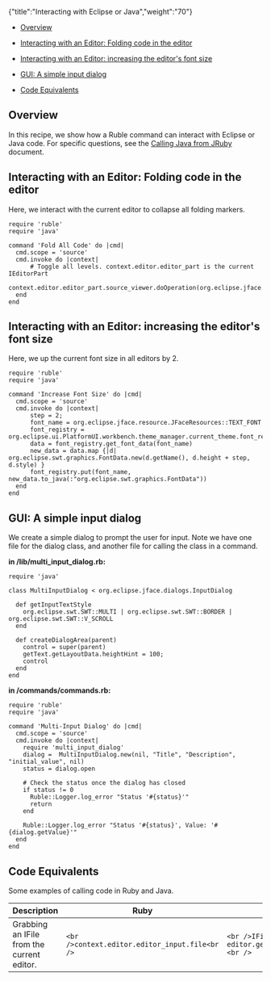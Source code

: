 {"title":"Interacting with Eclipse or Java","weight":"70"}

* [Overview](#overview)

* [Interacting with an Editor: Folding code in the editor](#interacting-with-an-editor:-folding-code-in-the-editor)

* [Interacting with an Editor: increasing the editor's font size](#interacting-with-an-editor:-increasing-the-editor's-font-size)

* [GUI: A simple input dialog](#gui:-a-simple-input-dialog)

* [Code Equivalents](#code-equivalents)

## Overview

In this recipe, we show how a Ruble command can interact with Eclipse or Java code. For specific questions, see the [Calling Java from JRuby](https://github.com/jruby/jruby/wiki/CallingJavaFromJRuby) document.

## Interacting with an Editor: Folding code in the editor

Here, we interact with the current editor to collapse all folding markers.

```
require 'ruble'
require 'java'

command 'Fold All Code' do |cmd|
  cmd.scope = 'source'
  cmd.invoke do |context|
      # Toggle all levels. context.editor.editor_part is the current IEditorPart
      context.editor.editor_part.source_viewer.doOperation(org.eclipse.jface.text.source.projection.ProjectionViewer::COLLAPSE_ALL)
  end
end
```

## Interacting with an Editor: increasing the editor's font size

Here, we up the current font size in all editors by 2.

```
require 'ruble'
require 'java'

command 'Increase Font Size' do |cmd|
  cmd.scope = 'source'
  cmd.invoke do |context|
      step = 2;
      font_name = org.eclipse.jface.resource.JFaceResources::TEXT_FONT
      font_registry = org.eclipse.ui.PlatformUI.workbench.theme_manager.current_theme.font_registry
      data = font_registry.get_font_data(font_name)
      new_data = data.map {|d| org.eclipse.swt.graphics.FontData.new(d.getName(), d.height + step, d.style) }
      font_registry.put(font_name, new_data.to_java(:"org.eclipse.swt.graphics.FontData"))
  end
end
```

## GUI: A simple input dialog

We create a simple dialog to prompt the user for input. Note we have one file for the dialog class, and another file for calling the class in a command.

**in /lib/multi\_input\_dialog.rb:**

```
require 'java'

class MultiInputDialog < org.eclipse.jface.dialogs.InputDialog

  def getInputTextStyle
    org.eclipse.swt.SWT::MULTI | org.eclipse.swt.SWT::BORDER | org.eclipse.swt.SWT::V_SCROLL
  end

  def createDialogArea(parent)
    control = super(parent)
    getText.getLayoutData.heightHint = 100;
    control
  end
end
```

**in /commands/commands.rb:**

```
require 'ruble'
require 'java'

command 'Multi-Input Dialog' do |cmd|
  cmd.scope = 'source'
  cmd.invoke do |context|
    require 'multi_input_dialog'
    dialog =  MultiInputDialog.new(nil, "Title", "Description", "initial_value", nil)
    status = dialog.open

    # Check the status once the dialog has closed
    if status != 0
      Ruble::Logger.log_error "Status '#{status}'"
      return
    end

    Ruble::Logger.log_error "Status '#{status}', Value: '#{dialog.getValue}'"
  end
end
```

## Code Equivalents

Some examples of calling code in Ruby and Java.

| Description | Ruby | Java |
| --- | --- | --- |
| Grabbing an IFile from the current editor. | ```<br />context.editor.editor_input.file<br />``` | ```<br />IFile editorInput = editor.getEditorInput().getFile();<br />``` |
